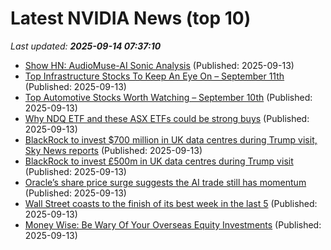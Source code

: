 # Latest NVIDIA News (top 10)
_Last updated: **2025-09-14 07:37:10**_

- [Show HN: AudioMuse-AI Sonic Analysis](https://github.com/NeptuneHub/AudioMuse-AI) (Published: 2025-09-13)
- [Top Infrastructure Stocks To Keep An Eye On – September 11th](https://www.etfdailynews.com/2025/09/13/top-infrastructure-stocks-to-keep-an-eye-on-september-11th/) (Published: 2025-09-13)
- [Top Automotive Stocks Worth Watching – September 10th](https://www.etfdailynews.com/2025/09/13/top-automotive-stocks-worth-watching-september-10th/) (Published: 2025-09-13)
- [Why NDQ ETF and these ASX ETFs could be strong buys](https://www.fool.com.au/2025/09/13/why-ndq-etf-and-these-asx-etfs-could-be-strong-buys/) (Published: 2025-09-13)
- [BlackRock to invest $700 million in UK data centres during Trump visit, Sky News reports](https://www.channelnewsasia.com/business/blackrock-invest-700-million-in-uk-data-centres-during-trump-visit-sky-news-reports-5347716) (Published: 2025-09-13)
- [BlackRock to invest £500m in UK data centres during Trump visit](https://news.sky.com/story/blackrock-to-invest-500m-in-uk-data-centres-during-trump-visit-13429741) (Published: 2025-09-13)
- [Oracle’s share price surge suggests the AI trade still has momentum](https://www.irishtimes.com/your-money/2025/09/13/oracles-share-price-surge-suggests-the-ai-trade-still-has-momentum/) (Published: 2025-09-13)
- [Wall Street coasts to the finish of its best week in the last 5](https://economictimes.indiatimes.com/markets/stocks/news/wall-street-coasts-to-the-finish-of-its-best-week-in-the-last-5/articleshow/123863060.cms) (Published: 2025-09-13)
- [Money Wise: Be Wary Of Your Overseas Equity Investments](https://www.ndtvprofit.com/personal-finance/money-wise-be-wary-of-your-overseas-equity-investments) (Published: 2025-09-13)
